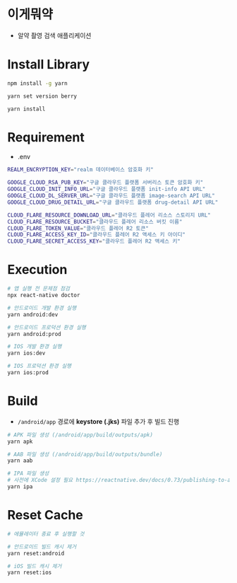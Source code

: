 # 이게뭐약
- 알약 촬영 검색 애플리케이션

# Install Library
```bash
npm install -g yarn

yarn set version berry

yarn install
```

# Requirement
- .env

```bash
REALM_ENCRYPTION_KEY="realm 데이터베이스 암호화 키"

GOOGLE_CLOUD_RSA_PUB_KEY="구글 클라우드 플랫폼 서버리스 토큰 암호화 키"
GOOGLE_CLOUD_INIT_INFO_URL="구글 클라우드 플랫폼 init-info API URL"
GOOGLE_CLOUD_DL_SERVER_URL="구글 클라우드 플랫폼 image-search API URL"
GOOGLE_CLOUD_DRUG_DETAIL_URL="구글 클라우드 플랫폼 drug-detail API URL"

CLOUD_FLARE_RESOURCE_DOWNLOAD_URL="클라우드 플레어 리소스 스토리지 URL"
CLOUD_FLARE_RESOURCE_BUCKET="클라우드 플레어 리소스 버킷 이름"
CLOUD_FLARE_TOKEN_VALUE="클라우드 플레어 R2 토큰"
CLOUD_FLARE_ACCESS_KEY_ID="클라우드 플레어 R2 액세스 키 아이디"
CLOUD_FLARE_SECRET_ACCESS_KEY="클라우드 플레어 R2 액세스 키"
```

# Execution
```bash
# 앱 실행 전 문제점 점검
npx react-native doctor

# 안드로이드 개발 환경 실행
yarn android:dev

# 안드로이드 프로덕션 환경 실행
yarn android:prod

# IOS 개발 환경 실행
yarn ios:dev

# IOS 프로덕션 환경 실행
yarn ios:prod
```

# Build
- `/android/app` 경로에 **keystore (.jks)** 파일 추가 후 빌드 진행

```bash
# APK 파일 생성 (/android/app/build/outputs/apk)
yarn apk

# AAB 파일 생성 (/android/app/build/outputs/bundle)
yarn aab

# IPA 파일 생성
# 사전에 XCode 설정 필요 https://reactnative.dev/docs/0.73/publishing-to-app-store
yarn ipa
```

# Reset Cache
```bash
# 에뮬레이터 종료 후 실행할 것

# 안드로이드 빌드 캐시 제거
yarn reset:android

# iOS 빌드 캐시 제거
yarn reset:ios
```